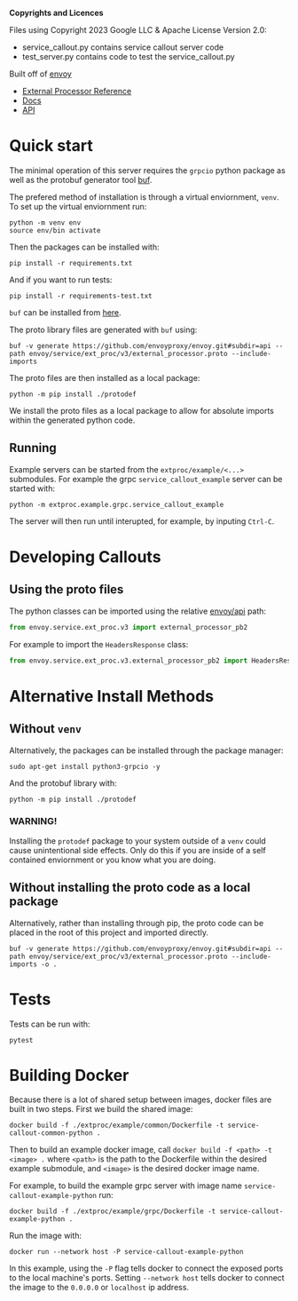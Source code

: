
__Copyrights and Licences__

Files using Copyright 2023 Google LLC & Apache License Version 2.0:
* service_callout.py contains service callout server code
* test_server.py contains code to test the service_callout.py

Built off of [envoy](https://github.com/envoyproxy/envoy)
 * [External Processor Reference](https://www.envoyproxy.io/docs/envoy/latest/api-v3/extensions/filters/http/ext_proc/v3/ext_proc.proto#envoy-v3-api-msg-extensions-filters-http-ext-proc-v3-externalprocessor)
 * [Docs](https://www.envoyproxy.io/docs/envoy/latest)
 * [API](https://www.envoyproxy.io/docs/envoy/latest/api/api)

# Quick start 

The minimal operation of this server requires the `grpcio` python package as well as the protobuf generator tool [buf](https://buf.build/docs/introduction).


The prefered method of installation is through a virtual enviornment, `venv`. To set up the virtual enviornment run:

```
python -m venv env
source env/bin activate
```

Then the packages can be installed with:

```
pip install -r requirements.txt
```

And if you want to run tests:

```
pip install -r requirements-test.txt
```

`buf` can be installed from [here](https://buf.build/docs/installation).

The proto library files are generated with `buf` using: 

```
buf -v generate https://github.com/envoyproxy/envoy.git#subdir=api --path envoy/service/ext_proc/v3/external_processor.proto --include-imports
```

The proto files are then installed as a local package:

```
python -m pip install ./protodef
```

We install the proto files as a local package to allow for absolute imports within the generated python code.

## Running
Example servers can be started from the `extproc/example/<...>` submodules. 
For example the grpc `service_callout_example` server can be started with:

```
python -m extproc.example.grpc.service_callout_example
```

The server will then run until interupted, for example, by inputing `Ctrl-C`. 

# Developing Callouts

## Using the proto files
The python classes can be imported using the relative [envoy/api](https://github.com/envoyproxy/envoy/tree/main/api) path:

```python
from envoy.service.ext_proc.v3 import external_processor_pb2
```

For example to import the `HeadersResponse` class:

```python
from envoy.service.ext_proc.v3.external_processor_pb2 import HeadersResponse
```

# Alternative Install Methods

## Without `venv`

Alternatively, the packages can be installed through the package manager:
```
sudo apt-get install python3-grpcio -y
```

And the protobuf library with:

```
python -m pip install ./protodef
```

### WARNING!
Installing the `protodef` package to your system outside of a `venv` could cause unintentional side effects. Only do this if you are inside of a self contained enviornment or you know what you are doing.

## Without installing the proto code as a local package

Alternatively, rather than installing through pip, the proto code can be placed in the root of this project and imported directly.

```
buf -v generate https://github.com/envoyproxy/envoy.git#subdir=api --path envoy/service/ext_proc/v3/external_processor.proto --include-imports -o .
```

# Tests

Tests can be run with:
```
pytest
```

# Building Docker

Because there is a lot of shared setup between images, docker files are built in two steps.
First we build the shared image:

```
docker build -f ./extproc/example/common/Dockerfile -t service-callout-common-python .
```

Then to build an example docker image, call `docker build -f <path> -t <image> .` 
where `<path>` is the path to the Dockerfile within the desired example submodule, 
and `<image>` is the desired docker image name.

For example, to build the example grpc server with image name `service-callout-example-python` run:
```
docker build -f ./extproc/example/grpc/Dockerfile -t service-callout-example-python .
```

Run the image with:

```
docker run --network host -P service-callout-example-python
```

In this example, using the `-P` flag tells docker to connect the exposed ports to the local machine's ports. 
Setting `--network host` tells docker to connect the image to the `0.0.0.0` or `localhost` ip address.
